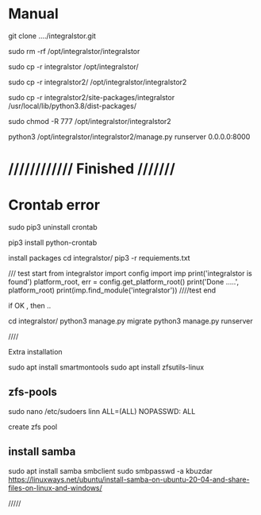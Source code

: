 # Manual

git clone ..../integralstor.git

sudo rm -rf /opt/integralstor/integralstor

sudo cp -r integralstor /opt/integralstor/

sudo cp -r integralstor2/ /opt/integralstor/integralstor2

sudo cp -r integralstor2/site-packages/integralstor /usr/local/lib/python3.8/dist-packages/

sudo chmod -R 777 /opt/integralstor/integralstor2

python3 /opt/integralstor/integralstor2/manage.py runserver 0.0.0.0:8000

# //////////// Finished ///////

# Crontab error

sudo pip3 uninstall crontab

pip3 install python-crontab

install packages
cd integralstor/ 
pip3 -r requiements.txt

/// test start
from integralstor import config
import imp
print('integralstor is found')
platform_root, err = config.get_platform_root()
print('Done .....', platform_root)
print(imp.find_module('integralstor'))
////test end

if OK , then ..

cd integralstor/
python3 manage.py migrate
python3 manage.py runserver

////

Extra installation

sudo apt install smartmontools
sudo apt install zfsutils-linux

zfs-pools
----------
sudo nano /etc/sudoers
linn    ALL=(ALL)    NOPASSWD: ALL

create zfs pool

install samba
------
sudo apt install samba smbclient
sudo smbpasswd -a kbuzdar
https://linuxways.net/ubuntu/install-samba-on-ubuntu-20-04-and-share-files-on-linux-and-windows/

/////

